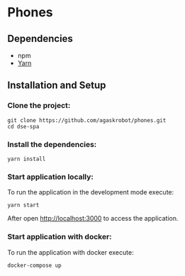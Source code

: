 # Phones

## Dependencies

- npm 
- [Yarn](https://yarnpkg.com/)

## Installation and Setup

### Clone the project:

    git clone https://github.com/agaskrobot/phones.git
    cd dse-spa

### Install the dependencies:

    yarn install

### Start application locally:

To run the application in the development mode execute:

    yarn start

After open [http://localhost:3000](http://localhost:3000) to access the application.

### Start application with docker:

To run the application with docker execute:

    docker-compose up

      
